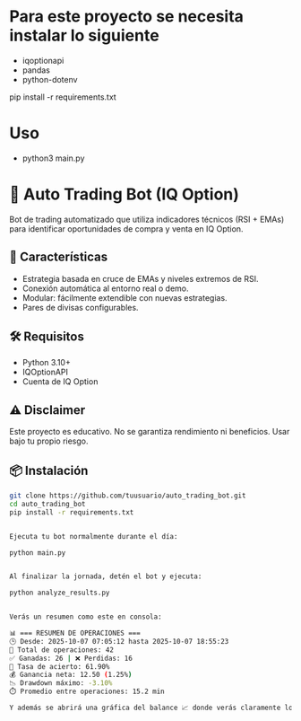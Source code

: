 # Para este proyecto se necesita instalar lo siguiente
* iqoptionapi
* pandas
* python-dotenv

pip install -r requirements.txt


# Uso
* python3 main.py
# 🧠 Auto Trading Bot (IQ Option)

Bot de trading automatizado que utiliza indicadores técnicos (RSI + EMAs) para identificar oportunidades de compra y venta en IQ Option.

## 🚀 Características

- Estrategia basada en cruce de EMAs y niveles extremos de RSI.
- Conexión automática al entorno real o demo.
- Modular: fácilmente extendible con nuevas estrategias.
- Pares de divisas configurables.

## 🛠️ Requisitos

- Python 3.10+
- IQOptionAPI
- Cuenta de IQ Option

## ⚠️ Disclaimer
Este proyecto es educativo. No se garantiza rendimiento ni beneficios. Usar bajo tu propio riesgo.

## 📦 Instalación

```bash
git clone https://github.com/tuusuario/auto_trading_bot.git
cd auto_trading_bot
pip install -r requirements.txt


Ejecuta tu bot normalmente durante el día:

python main.py


Al finalizar la jornada, detén el bot y ejecuta:

python analyze_results.py


Verás un resumen como este en consola:

📊 === RESUMEN DE OPERACIONES ===
🕒 Desde: 2025-10-07 07:05:12 hasta 2025-10-07 18:55:23
💼 Total de operaciones: 42
✅ Ganadas: 26 | ❌ Perdidas: 16
🎯 Tasa de acierto: 61.90%
💰 Ganancia neta: 12.50 (1.25%)
📉 Drawdown máximo: -3.10%
⏱️ Promedio entre operaciones: 15.2 min

Y además se abrirá una gráfica del balance 📈 donde verás claramente los momentos de ganancia o pérdida.